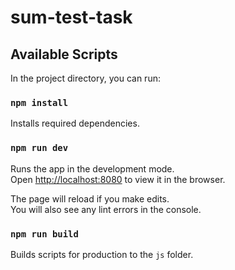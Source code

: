 # sum-test-task

## Available Scripts
In the project directory, you can run:

### `npm install`
Installs required dependencies.

### `npm run dev`
Runs the app in the development mode.<br>
Open [http://localhost:8080](http://localhost:3000) to view it in the browser.

The page will reload if you make edits.<br>
You will also see any lint errors in the console.

### `npm run build`
Builds scripts for production to the `js` folder.<br>
